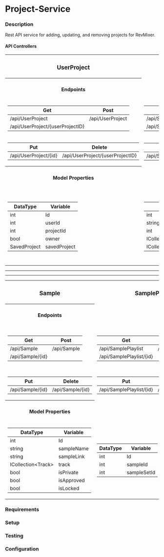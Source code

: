 # Project-Service

### Description
Rest API service for adding, updating, and removing projects for RevMixer.  

#### API Controllers
<table>
<tr><th><h3>UserProject</h3></th><th><h3>SavedProject</h3></th><th><h3>Track</h3></th><th><h3>Pattern</h3></th></tr>
<tr>
<th><h4>Endpoints</h4></th>
</tr>
<tr>
<td>

Get | Post 
----|----
/api/UserProject | /api/UserProject
/api/UserProject/{userProjectID} |  

</td><td>

Get | Post 
----|----
/api/SavedProject | /api/SavedProject
/api/SavedProject/{savedProjectID} | 

</td>
<td>

Get | Post 
----|----
/api/Track | /api/Track
/api/Track/{trackID} |  

</td><td>

Get | Post 
----|----
/api/Pattern | /api/Pattern
/api/Pattern/{patternID} |  

</td>
</tr>
<tr>
<td>

Put | Delete
----|----
/api/UserProject/{id}  | /api/UserProject/{userProjectID} 

</td><td>

Put | Delete
----|----
/api/SavedProject/{id} | /api/SavedProject/{savedProjectID}

</td>
<td>

Put | Delete
----|----
/api/Track/{id} | /api/Track/{trackID}

</td><td>

Put | Delete
----|----
/api/Pattern/{id} | /api/Pattern/{patternID}

</td>
</tr>

<tr>
<th><h4>Model Properties</h4></th>
</tr>

<td>

DataType | Variable
----|----
int|Id
int|userId
int|projectId
bool|owner
SavedProject|savedProject

</td>
<td>

DataType | Variable
----|----
int|Id
string|projectName
int|bPM
ICollection\<UserProject>|userProjects
ICollection\<Track>|tracks

</td>
<td>

DataType | Variable
----|----
int|Id
int|projectId
SavedProject|savedProject
Sample|sample
Pattern|pattern
int|sampleId
int|patternId

</td>
<td>

DataType | Variable
----|----
int|Id
string|patternData
ICollection\<Track>|tracks


</td>
</tr>
</table>
<hr />
<hr />
<table>
<tr><th><h3>Sample</h3></th><th><h3>SamplePlaylist</h3></th><th><h3>SampleSets</h3></th><th><h3>UsersSample</h3></th><th><h3>UsersSampleSets</h3></th></tr>
<tr>
<th><h4>Endpoints</h4></th>
</tr>
<tr>
<td>

Get | Post 
----|----
/api/Sample | /api/Sample 
/api/Sample/{id} | 

</td><td>

Get | Post 
----|----
/api/SamplePlaylist | /api/SamplePlaylist 
/api/SamplePlaylist/{id} |

</td>
<td>

Get | Post 
----|----
/api/SampleSets | /api/SampleSets 
/api/SampleSets/{id} | 

</td><td>

Get | Post 
----|----
/api/UsersSample | /api/UsersSample
/api/UsersSample/{id} | 
/api/UsersSample/User/{userID} |

</td>
<td>

Get | Post 
----|----
/api/UsersSampleSets | /api/UsersSampleSets
/api/UsersSampleSets/{id} | 
/api/UsersSampleSets/User/{userID} |

</td></tr> 
</tr> 
<tr>
<td>

Put | Delete
----|----
/api/Sample/{id} | /api/Sample/{id}

</td><td>

Put | Delete
----|----
/api/SamplePlaylist/{id} | /api/SamplePlaylist/{id}

</td>
<td>

Put | Delete
----|----
/api/SampleSets/{id} | /api/SampleSets/{id}

</td><td>

Put | Delete
----|----
/api/UsersSample/{id} | /api/UsersSample/{id} 

</td>
<td>

Put | Delete
----|----
/api/UsersSampleSets/{id} | /api/UsersSampleSets/{id}

</td></tr> 
</tr> 

<tr>
<th><h4>Model Properties</h4></th>
</tr>

<td>

DataType | Variable
----|----
int|Id
string|sampleName
string|sampleLink
ICollection\<Track>|track
bool|isPrivate
bool|isApproved
bool|isLocked

</td>
<td>

DataType | Variable
----|----
int|Id
int|sampleId
int|sampleSetId

</td>
<td>

DataType | Variable
----|----
int|Id
string|name

</td>
<td>

DataType | Variable
----|----
int|Id
int|userId
int|sampleId
bool|isOwner

</td>
<td>

DataType | Variable
----|----
int|Id
int|userId
int|sampleSetsId

</td>
</tr>
</table>

### Requirements

### Setup

### Testing

### Configuration





